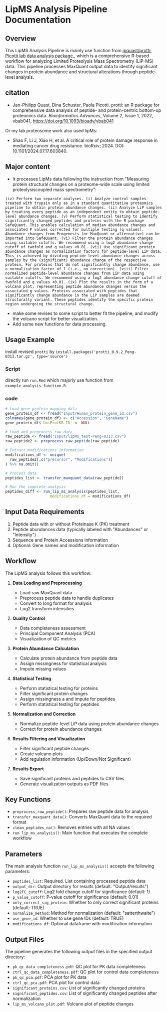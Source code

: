 # LipMS Analysis Pipeline Documentation

## Overview

This LipMS Analysis Pipeline is mainly use function from [jpquast/protti: Picotti lab data analysis package.](https://github.com/jpquast/protti), which is a comprehensive R-based workflow for analyzing Limited Proteolysis Mass Spectrometry (LiP-MS) data. This pipeline processes MaxQuant output data to identify significant changes in protein abundance and structural alterations through peptide-level analysis.



## citation

- Jan-Philipp Quast, Dina Schuster, Paola Picotti. protti: an R package for comprehensive data analysis of peptide- and protein-centric bottom-up proteomics data. *Bioinformatics Advances*, Volume 2, Issue 1, 2022, vbab041, https://doi.org/10.1093/bioadv/vbab041

Or my lab proteosome work also used lipMs:

- Shao F, Li J, Xiao H, et al. A critical role of protein damage response in mediating cancer drug resistance. bioRxiv; 2024. DOI: 10.1101/2024.07.17.603840.



## Major content

- It processes LipMs data following the instruction from "Measuring protein structural changes on a proteome-wide scale using limited proteolysiscoupled mass spectrometry":

```
(iv) Perform two separate analyses. (i) Analyze control samples treated with trypsin only as in a standard quantitative proteomics pipeline to obtain protein abundance changes. (ii) Analyze LiP samples by treating every peptide as an independent entity to obtain peptide-level abundance changes. (v) Perform statistical testing to identify significantly changed peptides and proteins with the R package SafeQuant. This enables calculation of median abundance changes and associated P values corrected for multiple testing (q values). Abundance changes from Progenesis (or MaxQuant or alternative) can be imported into SafeQuant. (vi) Filter the protein abundance changes using suitable cutoffs. We recommend using a log2 abundance change cutoff of twofold and q values <0.01. (vii) Use significant protein abundance changes as normalization factors for peptide-level LiP data. This is achieved by dividing peptide-level abundance changes across samples by the (significant) abundance change of the respective protein. For proteins that do not significantly change abundance, use a normalization factor of 1 (i.e., no correction). (viii) Filter normalized peptide-level abundance changes from LiP data using suitable cutoffs. We recommend using a log2 abundance change cutoff of twofold and q values <0.01. (ix) Plot the results in the form of a volcano plot, representing peptide abundance changes versus the associated q values. Proteins associated with peptides that significantly change abundance in the LiP samples are deemed structurally variant. These peptides identify the specific protein region undergoing the structural change.
```

- make some revises to some script to better fit the pipeline, and modify the volcano script for better visualization. 
- Add some new functions for data processing.



## Usage Example

install revised `protti` by `install.packages('protti_0.9.2_Peng-0313.tar.gz', type='source') `



### Script

directly run `run.Rmd` which majorly use function from `example_analysis_function.R`.



### code

```r
# Load gene-protein mapping data
gene_protein_df <- fread("Input/Human_protein_gene_id.csv")
colnames(gene_protein_df) <- c("Accession", "GeneName")
gene_protein_df$`UniProtKB-ID` <- NULL

# Load and preprocess raw data
raw_peptide <- fread("Input/lipMs_test-Peng-0313.csv")
raw_peptide2 <- preprocess_raw_peptide(raw_peptide)

# Extract modifications information
modifications_df <- unique(
  raw_peptide2[,c("precursor", "Modifications")]
) %>% na.omit()

# Process data
peptides_list <- transfer_maxquant_data(raw_peptide2)

# Run the complete analysis
peptides_diff <- run_lip_ms_analysis(peptides_list,
                    modifications_df = modifications_df)
```



## Input Data Requirements

1. Peptide data with or without Proteinase K (PK) treatment
2. Peptide abundances data (typically labeled with "Abundances" or "Intensity")
3. Sequence and Protein Accessions information
4. Optional: Gene names and modification information



## Workflow

The LipMS analysis follows this workflow:

1. **Data Loading and Preprocessing**
   - Load raw MaxQuant data
   - Preprocess peptide data to handle duplicates
   - Convert to long format for analysis
   - Log2 transform intensities

2. **Quality Control**
   - Data completeness assessment
   - Principal Component Analysis (PCA)
   - Visualization of QC metrics

3. **Protein Abundance Calculation**
   - Calculate protein abundance from peptide data
   - Assign missingness for statistical analysis
   - Impute missing values

4. **Statistical Testing**
   - Perform statistical testing for proteins
   - Filter significant protein changes
   - Assign missingness a and impute for peptides
   - Perform statistical testing for peptides

5. **Normalization and Correction**
   - Normalize peptide-level LiP data using protein abundance changes
   - Correct for protein abundance changes

6. **Results Filtering and Visualization**
   - Filter significant peptide changes
   - Create volcano plots
   - Add regulation information (Up/Down/Not Significant)

7. **Results Export**
   - Save significant proteins and peptides to CSV files
   - Generate visualization outputs as PDF files

## Key Functions

- `preprocess_raw_peptide()`: Prepares raw peptide data for analysis
- `transfer_maxquant_data()`: Converts MaxQuant data to the required format
- `clean_peptides_na()`: Removes entries with all NA values
- `run_lip_ms_analysis()`: Main function that executes the complete workflow



## Parameters

The main analysis function `run_lip_ms_analysis()` accepts the following parameters:

- `peptides_list`: Required. List containing processed peptide data
- `output_dir`: Output directory for results (default: "Output/results")
- `log2FC_cutoff`: Log2 fold change cutoff for significance (default: 1)
- `p_value_cutoff`: P-value cutoff for significance (default: 0.01)
- `only_correct_sig_protein`: Whether to only correct significant proteins (default: TRUE)
- `normalize_method`: Method for normalization (default: "satterthwaite")
- `use_gene_id`: Whether to use gene IDs (default: TRUE)
- `modifications_df`: Optional dataframe with modification information



## Output Files

The pipeline generates the following output files in the specified output directory:

- `pk_qc_data_completeness.pdf`: QC plot for PK data completeness
- `ctrl_qc_data_completeness.pdf`: QC plot for control data completeness
- `pk_qc_pca.pdf`: PCA plot for PK data
- `ctrl_qc_pca.pdf`: PCA plot for control data
- `significant_proteins.csv`: List of significantly changed proteins
- `significant_peptides.csv`: List of significantly changed peptides after normalization
- `lip_ms_volcano_plot.pdf`: Volcano plot of peptide changes
